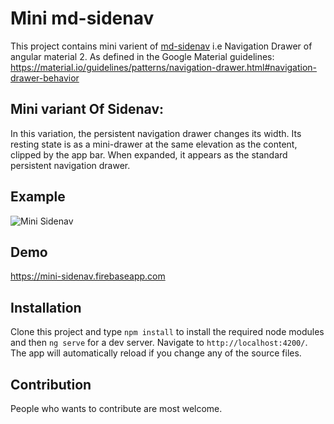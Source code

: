 # Mini md-sidenav

This project contains mini varient of [md-sidenav](https://material.angular.io/components/sidenav/overview) i.e Navigation Drawer of angular material 2.
As defined in the Google Material guidelines: https://material.io/guidelines/patterns/navigation-drawer.html#navigation-drawer-behavior

## Mini variant Of Sidenav:

In this variation, the persistent navigation drawer changes its width. Its resting state is as a mini-drawer at the same elevation as the content, clipped by the app bar. When expanded, it appears as the standard persistent navigation drawer.

## Example

![Mini Sidenav](https://cloud.githubusercontent.com/assets/1202936/8023412/a6d190f4-0ce1-11e5-86b9-55448c4ae6bd.png)

## Demo

https://mini-sidenav.firebaseapp.com


## Installation

Clone this project and type `npm install` to install the required node modules and then `ng serve` for a dev server. Navigate to `http://localhost:4200/`. The app will automatically reload if you change any of the source files.

## Contribution 

People who wants to contribute are most welcome.
